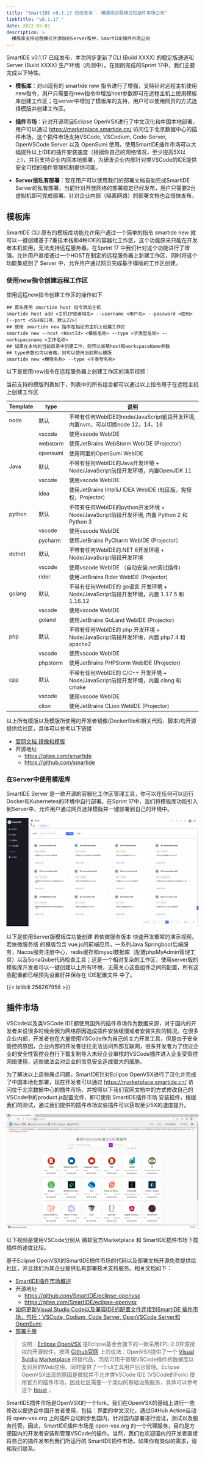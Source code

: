 ```yaml
---
title: "SmartIDE v0.1.17 已经发布 - 模版库远程模式和插件市场公测"
linkTitle: "v0.1.17 "
date: 2022-05-07
description: >
  模版库支持远程模式并添加到Server版中，SmartIDE插件市场公测
---
```


SmartIDE v0.1.17 已经发布，本次同步更新了CLI (Build XXXX) 的稳定版通道和Server (Build XXXX) 生产环境（内测中）。在刚刚完成的Sprint 17中，我们主要完成以下特性。

- **模板库**：对cli现有的 smartide new 指令进行了增强，支持针对远程主机使用new指令，用户只需要在new指令中增加host参数即可在远程主机上使用模板库创建工作区；在server中增加了模板库的支持，用户可以使用网页的方式选择模版并创建工作区。

- **插件市场**：针对开源项目Eclipse OpenVSX进行了中文汉化和中国本地部署，用户可以通过 https://marketplace.smartide.cn/ 访问位于北京数据中心的插件市场。这个插件市场支持VSCode, VSCodium, Code-Server, OpenVSCode Server 以及 OpenSumi 使用。使用SmartIDE插件市场可以大幅提升以上IDE的插件安装速度（根据你自己的网络情况，至少提高5X以上），并且支持企业内网本地部署，为研发企业内部针对类VSCode的IDE提供安全可控的插件管理机制提供可能。

- **Server版私有部署**：现在用户可以使用我们的部署文档自助完成SmartIDE Server的私有部署，当前针对开放网络的部署稳定已经发布，用户只需要2台虚拟机即可完成部署。针对企业内部（隔离网络）的部署文档也会很快发布。

## 模板库

SmartIDE CLI 原有的模板库功能允许用户通过一个简单的指令 smartide new 就可以一键创建基于7重技术栈和4种IDE的容器化工作区，这个功能原来只能在开发者本机使用，无法支持远程服务器。在Sprint 17 中我们针对这个功能进行了增强。允许用户直接通过一个HOST在制定的远程服务器上新建工作区，同时将这个功能集成到了 Server 中，允许用户通过网页完成基于模版的工作区创建。

### 使用new指令创建远程工作区

使用远程new指令创建工作区的操作如下

```shell
## 首先使用 smartide host 指令添加主机
smartide host add <主机IP或者域名> --username <用户名> --password <密码> [--port <SSH端口号，默认22>]
## 使用 smartide new 指令在指定的主机上创建工作区
smartide new --host <HostId> <模版名称> --type <子类型名称> --workspacename <工作名称>
## 如果在本地的当前目录中创建工作，则可以省略host和workspaceName参数
## type参数也可以省略，则可以使用当前默认模版
smartide new <模版名称> --type <子类型名称>
```

以下是使用new指令在远程服务器上创建工作区的演示视频：

当前支持的模版列表如下，列表中的所有组合都可以通过以上指令用于在远程主机上创建工作区

| Template      | type | 说明      |
| ----------- | ----------- | ----------- | 
| node        | 默认 | 不带有任何WebIDE的node/JavaScript前段开发环境,内置nvm，可以切换node 12，14，16 | 
|             | vscode | 使用vscode WebIDE | 
|             | webstorm | 使用JetBrains WebStorm WebIDE (Projector） | 
|             | opensumi | 使用阿里的OpenSumi WebIDE | 
| Java        | 默认 | 不带有任何WebIDE的Java开发环境 + Node/JavaScript前段开发环境，内置OpenJDK 11 | 
|             | vscode | 使用vscode WebIDE | 
|             | idea | 使用JetBrains IntelliJ IDEA WebIDE (社区版，免授权，Projector） | 
| python      | 默认 | 不带有任何WebIDE的python开发环境 + Node/JavaScript前段开发环境, 内置 Python 2 和 Python 3| 
|             | vscode | 使用vscode WebIDE  | 
|             | pycharm | 使用JetBrains PyCharm WebIDE (Projector） | 
| dotnet      | 默认 | 不带有任何WebIDE的.NET 6开发环境 + Node/JavaScript前段开发环境 | 
|             | vscode | 使用vscode WebIDE （自动安装.net调试插件) | 
|             | rider | 使用JetBrains Rider WebIDE (Projector) | 
| golang      | 默认 | 不带有任何WebIDE的 go语言 开发环境 + Node/JavaScript前段开发环境，内置 1.17.5 和 1.16.12 | 
|             | vscode | 使用vscode WebIDE  | 
|             | goland | 使用JetBrains GoLand WebIDE (Projector) | 
| php         | 默认 | 不带有任何WebIDE的 php 开发环境 + Node/JavaScript前段开发环境，内置 php7.4 和 apache2 | 
|             | vscode | 使用vscode WebIDE  | 
|             | phpstorm | 使用JetBrains PHPStorm WebIDE (Projector)  | 
| cpp         | 默认 | 不带有任何WebIDE的 C/C++ 开发环境 + Node/JavaScript前段开发环境，内置 clang 和 cmake  | 
|             | vscode | 使用vscode WebIDE  | 
|             | clion | 使用JetBrains CLion WebIDE (Projector)  | 

以上所有模版以及模版所使用的开发者镜像(Dockerfile和相关代码、脚本)均开源提供给社区，具体可以参考以下链接
- [官网文档 镜像和模版](/zh/docs/templates/)
- 开源地址
  - https://gitee.com/smartide 
  - https://github.com/smartide


### 在Server中使用模版库

SmartIDE Server 是一款开源的容器化工作区管理工具，你可以在任何可以运行Docker和Kubernetes的环境中自行部署。在Sprint 17中，我们将模板库功能引入到Server中，允许用户通过网页选择模版并一键部署到自己的环境中。

![Server模版库](images/server-template.png)

以下是使用Server版模板库功能创建 若依微服务版本 快速开发框架的演示视频，若依微服务版 的模版包含 vue.js的前端应用，一系列Java Springboot后端服务，Nacos服务注册中心，redis缓存和mysql数据库（配置phpMyAdmin管理工具）以及SonaQube代码检查工具；这是一个相对复杂的工作区，使用server版的模板库开发者可以一键创建以上所有环境，无需关心这些组件之间的配置，所有这些配置都已经预先设置好并保存在 IDE配置文件 中了。

{{< bilibili 256267958 >}}

## 插件市场

VSCode以及类VSCode IDE都使用国外的插件市场作为数据来源，对于国内的开发者来说很多时候会因为网络原因造成插件安装缓慢或者安装失败的情况。在很多企业内部，开发者也在大量使用VSCode作为自己的主力开发工具，但是由于安全管控的原因，企业内部的开发者往往无法访问外部互联网，很多开发者为了绕过企业的安全性管控会自行下载复制导入未经企业审核的VSCode插件进入企业受管控网络使用，这些做法会对企业的信息安全造成很大的威胁。

为了解决以上这些痛点问题，SmartIDE针对Eclipse OpenVSX进行了汉化并完成了中国本地化部署，现在开发者可以通过 https://marketplace.smartide.cn/ 访问位于北京数据中心的插件市场，并按照以下我们官网文档中的方式修改自己的VSCode中的product.js配置文件，即可使用 SmartIDE插件市场 安装插件，根据我们的测试，通过我们提供的插件市场安装插件可以获取至少5X的速度提升。

![SmartIDE插件市场](images/smartide-marketplace.png)

以下视频是使用VSCode分别从 微软官方Marketplace 和 SmartIDE插件市场下载插件的速度比较。

基于Eclipse OpenVSX的SmartIDE插件市场的代码以及部署文档开源免费提供给社区，并且我们为其企业提供私有部署技术支持服务。相关文档如下：

- [SmartIDE插件市场概述](/zh/docs/overview/marketplace/)
- 开源地址
  - https://github.com/SmartIDE/eclipse-openvsx 
  - https://gitee.com/SmartIDE/eclipse-openvsx 
- [如何更新Visual Studio Code以及兼容IDE的配置文件连接到SmartIDE 插件市场，包括：VSCode, Codium, Code Server, OpenVSCode Server和OpenSumi](/zh/docs/manual/marketplace/config/)
- [部署手册](/zh/docs/install/marketplace/)

> 说明：[Eclipse OpenVSX](https://open-vsx.org/) 是Eclipse基金会旗下的一款采用EPL-2.0开源授权的开源软件，按照 [Github官网](https://github.com/eclipse/openvsx) 上的说法：OpenVSX提供了一个 [Visual Sutdio Marketplace](https://marketplace.visualstudio.com/) 的替代品，包括可用于管理VSCode插件的数据库以及对用的Web应用，同时提供了一个cli工具用户后台管理。Eclipse OpenVSX出现的原因是微软并不允许类VSCode IDE (VSCode的Fork) 使用官方的插件市场，因此社区需要一个类似的基础设施服务，具体可以参考这个 [Issue](https://github.com/microsoft/vscode/issues/31168) 。

SmartIDE插件市场是OpenVSX的一个fork，我们在OpenVSX的基础上进行一些修改以便适合中国开发者使用，包括：界面的中文汉化，通过GitHub Action自动将 open-vsx.org 上的插件自动同步到国内，针对国内部署进行验证，测试以及服务托管。因此，SmartIDE插件市场是 open-vsx.org 的一个代理服务，目的是方便国内的开发者安装和管理VSCode的插件。当然，我们也欢迎国内的开发者直接将自己的插件发布到我们所运行的 SmartIDE插件市场，如果你有类似的需求，请和我们联系。
